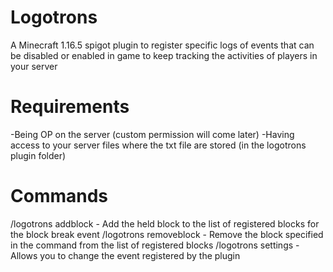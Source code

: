 # Logotrons
A Minecraft 1.16.5 spigot plugin to register specific logs of events that can be disabled or enabled in game to keep tracking the activities of players in your server

# Requirements
-Being OP on the server (custom permission will come later)
-Having access to your server files where the txt file are stored (in the logotrons plugin folder)

# Commands
/logotrons addblock - Add the held block to the list of registered blocks for the block break event
/logotrons removeblock - Remove the block specified in the command from the list of registered blocks
/logotrons settings - Allows you to change the event registered by the plugin

